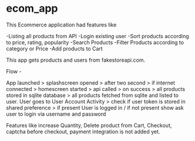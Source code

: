 # ecom_app
This Ecommerce application had features like 

-Listing all products from API
-Login existing user
-Sort products according to price, rating, popularity
-Search Products
-Filter Products according to category or Price
-Add products to Cart

This app gets products and users from fakestoreapi.com.

Flow -

App launched > splashscreen opened > after two second > if internet connected > homescreen started > api called > on success > all products stored in sqlite database > all products fetched from sqlite and listed to user.
User goes to User Account Activity > check if user token is stored in shared preference > if present User is logged in / if not present show ask user to login via username and password

Features like increase Quantity, Delete product from Cart, Checkout, captcha before checkout, payment integration is not added yet.
